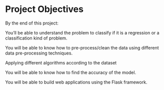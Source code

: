 # Project Objectives
By the end of this project:


You’ll be able to understand the problem to classify if it is a regression or a classification kind of problem.


You will be able to know how to pre-process/clean the data using different data pre-processing techniques.


Applying different algorithms according to the dataset


You will be able to know how to find the accuracy of the model.


You will be able to build web applications using the Flask framework.